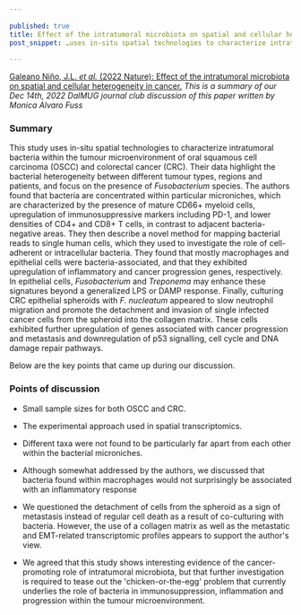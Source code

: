 ```yaml
--- 
​
published: true
title: Effect of the intratumoral microbiota on spatial and cellular heterogeneity in cancer
post_snippet: …uses in-situ spatial technologies to characterize intratumoral bacteria the tumour microenvironment… …upregulation of inflammatory and cancer progression genes… …promote the detachment and invasion of single infected cancer cells…
​
--- 
```



[Galeano Niño, J.L. *et al.* (2022 Nature): Effect of the intratumoral microbiota on spatial and cellular heterogeneity in cancer.](https://www.nature.com/articles/s41586-022-05435-0#citeas) 
​
_This is a summary of our Dec 14th, 2022 DalMUG journal club discussion of this paper written by Monica Alvaro Fuss_ 

### Summary

This study uses in-situ spatial technologies to characterize intratumoral bacteria within the tumour microenvironment of oral squamous cell carcinoma (OSCC) and colorectal cancer (CRC). Their data highlight the bacterial heterogeneity between different tumour types, regions and patients, and focus on the presence of *Fusobacterium* species. The authors found that bacteria are concentrated within particular microniches, which are characterized by the presence of mature CD66+ myeloid cells, upregulation of immunosuppressive markers including PD-1, and lower densities of CD4+ and CD8+ T cells, in contrast to adjacent bacteria-negative areas. They then describe a novel method for mapping bacterial reads to single human cells, which they used to investigate the role of cell-adherent or intracellular bacteria. They found that mostly macrophages and epithelial cells were bacteria-associated, and that they exhibited upregulation of inflammatory and cancer progression genes, respectively. In epithelial cells, *Fusobacterium* and *Treponema* may enhance these signatures beyond a generalized LPS or DAMP response. Finally, culturing CRC epithelial spheroids with *F. nucleatum* appeared to slow neutrophil migration and promote the detachment and invasion of single infected cancer cells from the spheroid into the collagen matrix. These cells exhibited further upregulation of genes associated with cancer progression and metastasis and downregulation of p53 signalling, cell cycle and DNA damage repair pathways. 

Below are the key points that came up during our discussion.

### Points of discussion

- Small sample sizes for both OSCC and CRC.

- The experimental approach used in spatial transcriptomics.

- Different taxa were not found to be particularly far apart from each other within the bacterial microniches.

- Although somewhat addressed by the authors, we discussed that bacteria found within macrophages would not surprisingly be associated with an inflammatory response

- We questioned the detachment of cells from the spheroid as a sign of metastasis instead of regular cell death as a result of co-culturing with bacteria. However, the use of a collagen matrix as well as the metastatic and EMT-related transcriptomic profiles appears to support the author's view.

- We agreed that this study shows interesting evidence of the cancer-promoting role of intratumoral microbiota, but that further investigation is required to tease out the 'chicken-or-the-egg' problem that currently underlies the role of bacteria in immunosuppression, inflammation and progression within the tumour microenvironment.
